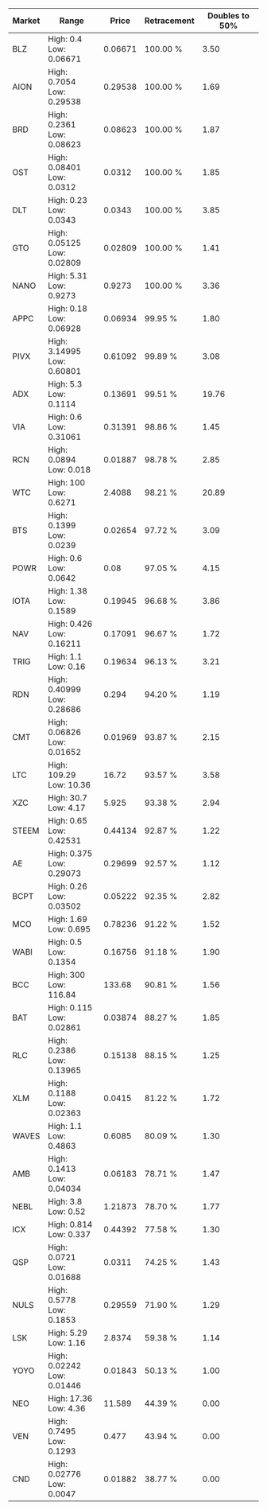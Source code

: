 | Market | Range | Price| Retracement | Doubles to 50% |
| --- | --- | --- | --- | --- |
| BLZ | High: 0.4<br />Low: 0.06671 | 0.06671 | 100.00 % | 3.50 |
| AION | High: 0.7054<br />Low: 0.29538 | 0.29538 | 100.00 % | 1.69 |
| BRD | High: 0.2361<br />Low: 0.08623 | 0.08623 | 100.00 % | 1.87 |
| OST | High: 0.08401<br />Low: 0.0312 | 0.0312 | 100.00 % | 1.85 |
| DLT | High: 0.23<br />Low: 0.0343 | 0.0343 | 100.00 % | 3.85 |
| GTO | High: 0.05125<br />Low: 0.02809 | 0.02809 | 100.00 % | 1.41 |
| NANO | High: 5.31<br />Low: 0.9273 | 0.9273 | 100.00 % | 3.36 |
| APPC | High: 0.18<br />Low: 0.06928 | 0.06934 | 99.95 % | 1.80 |
| PIVX | High: 3.14995<br />Low: 0.60801 | 0.61092 | 99.89 % | 3.08 |
| ADX | High: 5.3<br />Low: 0.1114 | 0.13691 | 99.51 % | 19.76 |
| VIA | High: 0.6<br />Low: 0.31061 | 0.31391 | 98.86 % | 1.45 |
| RCN | High: 0.0894<br />Low: 0.018 | 0.01887 | 98.78 % | 2.85 |
| WTC | High: 100<br />Low: 0.6271 | 2.4088 | 98.21 % | 20.89 |
| BTS | High: 0.1399<br />Low: 0.0239 | 0.02654 | 97.72 % | 3.09 |
| POWR | High: 0.6<br />Low: 0.0642 | 0.08 | 97.05 % | 4.15 |
| IOTA | High: 1.38<br />Low: 0.1589 | 0.19945 | 96.68 % | 3.86 |
| NAV | High: 0.426<br />Low: 0.16211 | 0.17091 | 96.67 % | 1.72 |
| TRIG | High: 1.1<br />Low: 0.16 | 0.19634 | 96.13 % | 3.21 |
| RDN | High: 0.40999<br />Low: 0.28686 | 0.294 | 94.20 % | 1.19 |
| CMT | High: 0.06826<br />Low: 0.01652 | 0.01969 | 93.87 % | 2.15 |
| LTC | High: 109.29<br />Low: 10.36 | 16.72 | 93.57 % | 3.58 |
| XZC | High: 30.7<br />Low: 4.17 | 5.925 | 93.38 % | 2.94 |
| STEEM | High: 0.65<br />Low: 0.42531 | 0.44134 | 92.87 % | 1.22 |
| AE | High: 0.375<br />Low: 0.29073 | 0.29699 | 92.57 % | 1.12 |
| BCPT | High: 0.26<br />Low: 0.03502 | 0.05222 | 92.35 % | 2.82 |
| MCO | High: 1.69<br />Low: 0.695 | 0.78236 | 91.22 % | 1.52 |
| WABI | High: 0.5<br />Low: 0.1354 | 0.16756 | 91.18 % | 1.90 |
| BCC | High: 300<br />Low: 116.84 | 133.68 | 90.81 % | 1.56 |
| BAT | High: 0.115<br />Low: 0.02861 | 0.03874 | 88.27 % | 1.85 |
| RLC | High: 0.2386<br />Low: 0.13965 | 0.15138 | 88.15 % | 1.25 |
| XLM | High: 0.1188<br />Low: 0.02363 | 0.0415 | 81.22 % | 1.72 |
| WAVES | High: 1.1<br />Low: 0.4863 | 0.6085 | 80.09 % | 1.30 |
| AMB | High: 0.1413<br />Low: 0.04034 | 0.06183 | 78.71 % | 1.47 |
| NEBL | High: 3.8<br />Low: 0.52 | 1.21873 | 78.70 % | 1.77 |
| ICX | High: 0.814<br />Low: 0.337 | 0.44392 | 77.58 % | 1.30 |
| QSP | High: 0.0721<br />Low: 0.01688 | 0.0311 | 74.25 % | 1.43 |
| NULS | High: 0.5778<br />Low: 0.1853 | 0.29559 | 71.90 % | 1.29 |
| LSK | High: 5.29<br />Low: 1.16 | 2.8374 | 59.38 % | 1.14 |
| YOYO | High: 0.02242<br />Low: 0.01446 | 0.01843 | 50.13 % | 1.00 |
| NEO | High: 17.36<br />Low: 4.36 | 11.589 | 44.39 % | 0.00 |
| VEN | High: 0.7495<br />Low: 0.1293 | 0.477 | 43.94 % | 0.00 |
| CND | High: 0.02776<br />Low: 0.0047 | 0.01882 | 38.77 % | 0.00 |
